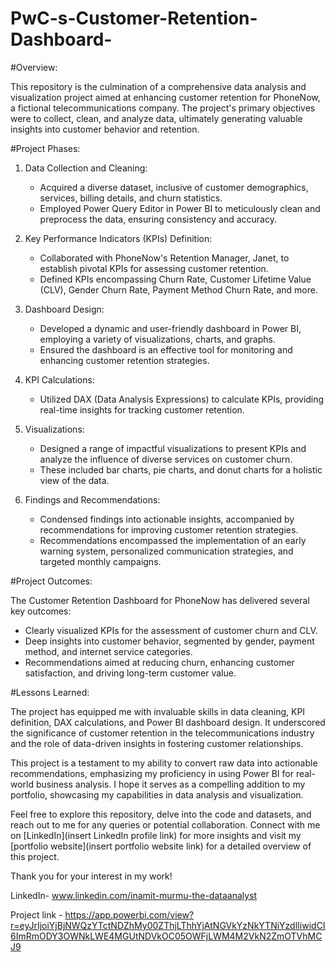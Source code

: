 # PwC-s-Customer-Retention-Dashboard-
#Overview:

This repository is the culmination of a comprehensive data analysis and visualization project aimed at enhancing customer retention for PhoneNow, a fictional telecommunications company. The project's primary objectives were to collect, clean, and analyze data, ultimately generating valuable insights into customer behavior and retention.

#Project Phases:

1. Data Collection and Cleaning:
   - Acquired a diverse dataset, inclusive of customer demographics, services, billing details, and churn statistics.
   - Employed Power Query Editor in Power BI to meticulously clean and preprocess the data, ensuring consistency and accuracy.

2. Key Performance Indicators (KPIs) Definition:
   - Collaborated with PhoneNow's Retention Manager, Janet, to establish pivotal KPIs for assessing customer retention.
   - Defined KPIs encompassing Churn Rate, Customer Lifetime Value (CLV), Gender Churn Rate, Payment Method Churn Rate, and more.

3. Dashboard Design:
   - Developed a dynamic and user-friendly dashboard in Power BI, employing a variety of visualizations, charts, and graphs.
   - Ensured the dashboard is an effective tool for monitoring and enhancing customer retention strategies.

4. KPI Calculations:
   - Utilized DAX (Data Analysis Expressions) to calculate KPIs, providing real-time insights for tracking customer retention.

5. Visualizations:
   - Designed a range of impactful visualizations to present KPIs and analyze the influence of diverse services on customer churn.
   - These included bar charts, pie charts, and donut charts for a holistic view of the data.

6. Findings and Recommendations:
   - Condensed findings into actionable insights, accompanied by recommendations for improving customer retention strategies.
   - Recommendations encompassed the implementation of an early warning system, personalized communication strategies, and targeted monthly campaigns.

#Project Outcomes:

The Customer Retention Dashboard for PhoneNow has delivered several key outcomes:
- Clearly visualized KPIs for the assessment of customer churn and CLV.
- Deep insights into customer behavior, segmented by gender, payment method, and internet service categories.
- Recommendations aimed at reducing churn, enhancing customer satisfaction, and driving long-term customer value.

#Lessons Learned:

The project has equipped me with invaluable skills in data cleaning, KPI definition, DAX calculations, and Power BI dashboard design. It underscored the significance of customer retention in the telecommunications industry and the role of data-driven insights in fostering customer relationships.

This project is a testament to my ability to convert raw data into actionable recommendations, emphasizing my proficiency in using Power BI for real-world business analysis. I hope it serves as a compelling addition to my portfolio, showcasing my capabilities in data analysis and visualization.

Feel free to explore this repository, delve into the code and datasets, and reach out to me for any queries or potential collaboration. Connect with me on [LinkedIn](insert LinkedIn profile link) for more insights and visit my [portfolio website](insert portfolio website link) for a detailed overview of this project.

Thank you for your interest in my work!

LinkedIn- www.linkedin.com/inamit-murmu-the-dataanalyst


Project link -  https://app.powerbi.com/view?r=eyJrIjoiYjBjNWQzYTctNDZhMy00ZThjLThhYjAtNGVkYzNkYTNiYzdlIiwidCI6ImRmODY3OWNkLWE4MGUtNDVkOC05OWFjLWM4M2VkN2ZmOTVhMCJ9

